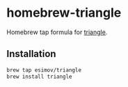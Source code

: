 # homebrew-triangle

Homebrew tap formula for <a href="https://github.com/esimov/triangle">triangle</a>.

## Installation

```bash
brew tap esimov/triangle
brew install triangle
```
